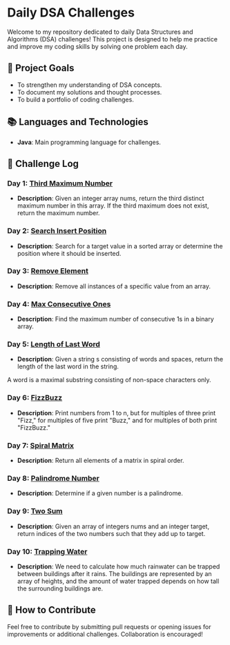 # Daily DSA Challenges

Welcome to my repository dedicated to daily Data Structures and Algorithms (DSA) challenges! This project is designed to help me practice and improve my coding skills by solving one problem each day.

## 🚀 Project Goals

- To strengthen my understanding of DSA concepts.
- To document my solutions and thought processes.
- To build a portfolio of coding challenges.

## 📚 Languages and Technologies

- **Java**: Main programming language for challenges.

## 🥇 Challenge Log

### Day 1: [Third Maximum Number](Day1-ThirdMax.java)
- **Description**: Given an integer array nums, return the third distinct maximum number in this array. If the third maximum does not exist, return the maximum number.
  
### Day 2: [Search Insert Position](./Day2-SearchInsert.java)
- **Description**: Search for a target value in a sorted array or determine the position where it should be inserted.

### Day 3: [Remove Element](./Day3-RemoveElement.java)
- **Description**: Remove all instances of a specific value from an array.

### Day 4: [Max Consecutive Ones](./Day4-MaxConsecutiveOnes.java)
- **Description**: Find the maximum number of consecutive 1s in a binary array.

### Day 5: [Length of Last Word](./Day5-LengthOfLastWord.java)
- **Description**: Given a string s consisting of words and spaces, return the length of the last word in the string.

A word is a maximal substring consisting of non-space characters only.

### Day 6: [FizzBuzz](./Day6-FizzBuzz.java)
- **Description**: Print numbers from 1 to n, but for multiples of three print "Fizz," for multiples of five print "Buzz," and for multiples of both print "FizzBuzz."

### Day 7: [Spiral Matrix](./Day7-SpiralMatrix.java)
- **Description**: Return all elements of a matrix in spiral order.

### Day 8: [Palindrome Number](./Day8-PalindromeNumber.java)
- **Description**: Determine if a given number is a palindrome.

### Day 9: [Two Sum](Day9_twosum.java)
- **Description**: Given an array of integers nums and an integer target, return indices of the two numbers such that they add up to target.

### Day 10: [Trapping Water](Day10_TrappingWater.java)
- **Description**: We need to calculate how much rainwater can be trapped between buildings after it rains. The buildings are represented by an array of heights, and the amount of water trapped depends on how tall the surrounding buildings are.

## 🔧 How to Contribute

Feel free to contribute by submitting pull requests or opening issues for improvements or additional challenges. Collaboration is encouraged!
